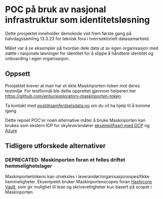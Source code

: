 # POC på bruk av nasjonal infrastruktur som identitetsløsning

Dette prosjektet inneholder demokode vist frem første gang på halvdagssamling 13.3.23 for teknisk fora i tverrsektorielt datasamarbeid.

Målet var å se eksempler på hvordan dele data ut av egen organisasjon med støtte i nasjonale løsninger for identitet for å slippe å håndtere identitet og onboarding i egen organisasjon.


## Oppsett

Prosjektet krever at man har et ekte Maskinporten-token mot deres testmiljø. For testformål ble dette opprettet gjennom helperen her https://github.com/entur/exploratory-maskinporten-token. 

Ta kontakt med post@samferdselsdata.no om du vil ha hjelp til å komme igang 

Dette repoet POC'er noen alternative måter å bruke Maskinporten kan brukes som ekstern IDP for skyleverandører [eksemplifisert med GCP](gcp/README.md) og [Azure](azure/README.md)

## Tidligere utforskede alternativer

### DEPRECATED: Maskinporten foran et felles driftet hemmelighetslager

Maskinportentokens kan utveksles i leverandør/organisasjonsspesifikke hemmeligheter. Eksempelet bruker Maskinportenscopes foran [Hashicorp Vault](vault/README.md), som gir mulighet til lese og skriverettigheter kun basert på scopet i Maskinporten.
